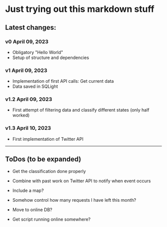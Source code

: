 # Just trying out this markdown stuff

## Latest changes:

### v0 **April 09, 2023**
* Obligatory "Hello World"
* Setup of structure and dependencies

### v1 **April 09, 2023**
* Implementation of first API calls: Get current data
* Data saved in SQLight

### v1.2 **April 09, 2023**
* First attempt of filtering data and classify different states (only half worked)

### v1.3 **April 10, 2023**
* First implementation of Twitter API
---
 
## ToDos (to be expanded)

* Get the classification done properly
* Combine with past work on Twitter API to notify when event occurs
* Include a map?

* Somehow control how many requests I have left this month?
* Move to online DB?

* Get script running online somewhere?